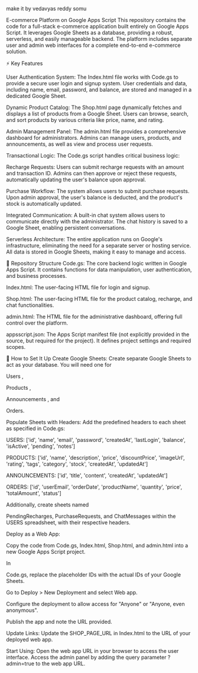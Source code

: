 make it by vedavyas reddy somu






E-commerce Platform on Google Apps Script
This repository contains the code for a full-stack e-commerce application built entirely on Google Apps Script. It leverages Google Sheets as a database, providing a robust, serverless, and easily manageable backend. The platform includes separate user and admin web interfaces for a complete end-to-end e-commerce solution.

⚡️ Key Features

User Authentication System: The Index.html file works with Code.gs to provide a secure user login and signup system. User credentials and data, including name, email, password, and balance, are stored and managed in a dedicated Google Sheet.






Dynamic Product Catalog: The Shop.html page dynamically fetches and displays a list of products from a Google Sheet. Users can browse, search, and sort products by various criteria like price, name, and rating.



Admin Management Panel: The admin.html file provides a comprehensive dashboard for administrators. Admins can manage users, products, and announcements, as well as view and process user requests.





Transactional Logic: The Code.gs script handles critical business logic:


Recharge Requests: Users can submit recharge requests with an amount and transaction ID. Admins can then approve or reject these requests, automatically updating the user's balance upon approval.




Purchase Workflow: The system allows users to submit purchase requests. Upon admin approval, the user's balance is deducted, and the product's stock is automatically updated.




Integrated Communication: A built-in chat system allows users to communicate directly with the administrator. The chat history is saved to a Google Sheet, enabling persistent conversations.



Serverless Architecture: The entire application runs on Google's infrastructure, eliminating the need for a separate server or hosting service. All data is stored in Google Sheets, making it easy to manage and access.



📂 Repository Structure
Code.gs: The core backend logic written in Google Apps Script. It contains functions for data manipulation, user authentication, and business processes.




Index.html: The user-facing HTML file for login and signup.

Shop.html: The user-facing HTML file for the product catalog, recharge, and chat functionalities.

admin.html: The HTML file for the administrative dashboard, offering full control over the platform.

appsscript.json: The Apps Script manifest file (not explicitly provided in the source, but required for the project). It defines project settings and required scopes.

🚀 How to Set It Up
Create Google Sheets: Create separate Google Sheets to act as your database. You will need one for 

Users , 

Products , 

Announcements , and 

Orders.

Populate Sheets with Headers: Add the predefined headers to each sheet as specified in Code.gs:


USERS: ['id', 'name', 'email', 'password', 'createdAt', 'lastLogin', 'balance', 'isActive', 'pending', 'notes'] 


PRODUCTS: ['id', 'name', 'description', 'price', 'discountPrice', 'imageUrl', 'rating', 'tags', 'category', 'stock', 'createdAt', 'updatedAt'] 


ANNOUNCEMENTS: ['id', 'title', 'content', 'createdAt', 'updatedAt'] 


ORDERS: ['id', 'userEmail', 'orderDate', 'productName', 'quantity', 'price', 'totalAmount', 'status'] 

Additionally, create sheets named 

PendingRecharges, PurchaseRequests, and ChatMessages within the USERS spreadsheet, with their respective headers.


Deploy as a Web App:

Copy the code from Code.gs, Index.html, Shop.html, and admin.html into a new Google Apps Script project.

In 

Code.gs, replace the placeholder IDs with the actual IDs of your Google Sheets.

Go to Deploy > New Deployment and select Web app.

Configure the deployment to allow access for "Anyone" or "Anyone, even anonymous".

Publish the app and note the URL provided.

Update Links: Update the SHOP_PAGE_URL in Index.html to the URL of your deployed web app.

Start Using: Open the web app URL in your browser to access the user interface. Access the admin panel by adding the query parameter ?admin=true to the web app URL.
